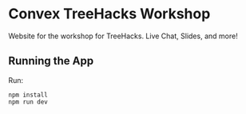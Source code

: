 # Convex TreeHacks Workshop

Website for the workshop for TreeHacks.
Live Chat, Slides, and more!

## Running the App

Run:

```
npm install
npm run dev
```
